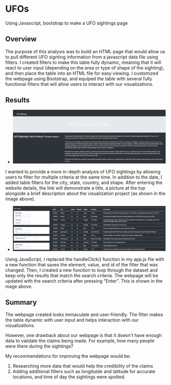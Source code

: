 # UFOs
Using Javascript, bootstrap to make a UFO sightings page

## Overview
The purpose of this analysis was to build an HTML page that would allow us to pull different UFO signting information from a javascript data file using filters. I created filters to make this table fully dynamic, meaning that it will react to user input (depending on the area or type of shape of the sighting), and then place the table into an HTML file for easy viewing. I customized the webpage using Bootstrap, and equiped the table with several fully functional filters that will allow users to interact with our visualizations.

## Results

- ![truth](Truth.png)

I wanted to provide a more in-depth analysis of UFO sightings by allowing users to filter for multiple criteria at the same time. In addition to the date, I added table filters for the city, state, country, and shape. After entering the website details, the link will demonstrate a title, a picture at the top alongside a brief description about the visualization project (as shown in the image above).

- ![table](table.png)

Using JavaScript, I replaced the handleClick() function in my app.js file with a new function that saves the element, value, and id of the filter that was changed. Then, I created a new function to loop through the dataset and keep only the results that match the search criteria. The webpage will be updated with the search criteria after pressing "Enter". This is shown in the mage above.

## Summary

The webpage created looks immaculate and user-friendly. The filter makes the table dynamic with user input and helps interaction with our visualizations.

However, one drawback about our webpage is that it doesn't have enough data to validate the claims being made. For example, how many people were there during the sightings?

My recommendations for improving the webpage would be:
1. Researching more data that would help the credibility of the claims
2. Adding additional filters such as longitutde and latitude for accurate locations, and time of day the sightings were spotted.
